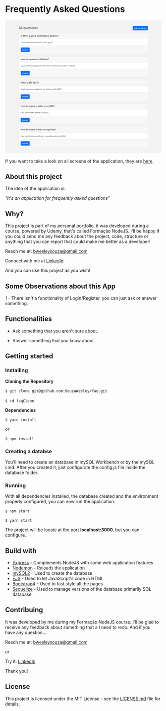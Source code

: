 # Frequently Asked Questions
![Preview-Screen](./public/assets/faqCover.png)

If you want to take a look on all screens of the application, they are [here](https://drive.google.com/drive/folders/1coGkes2o5RW05Zbn2tUtObuSdeeNMTXQ?usp=sharing).

## About this project

The idea of the application is:

_"It's an application for frequently asked questions"_

## Why?

This project is part of my personal portfolio, it was developed during a course, powered by Udemy, that's called Formação NodeJS. I'll be happy if you could send me any feedback about the project, code, structure or anything that you can report that could make me better as a developer!

Reach me at: bwesleysouza@gmail.com

Connect with me at [LinkedIn](https://www.linkedin.com/in/).

And you can use this project as you wish!

## Some Observations about this App

1 - There isn't a functionality of Login/Register, you can just ask or answer something.

## Functionalities

- Ask something that you aren't sure about.

- Answer something that you know about.

## Getting started

### Installing

**Cloning the Repository**

```
$ git clone git@github.com:SouzaWesley/faq.git

$ cd faqClone
```

**Dependencies**

```
$ yarn install
```

_or_

```
$ npm install
```

### Creating a databse

You'll need to create an database in mySQL Workbench or by the mySQL cmd. After you created it, just configurate the config.js file inside the database folder.

### Running

With all dependencies installed, the database created and the environment properly configured, you can now run the application:

```
$ npm start
```

```
$ yarn start
```

The project will be locate at the port **localhost:3000**, but you can configure.

## Build with

- [Express](http://expressjs.com/) - Complements NodeJS with some web application features
- [Nodemon](https://nodemon.io/) - Reloads the application
- [mySQL2](https://sqlite.org/index.html) - Used to create the database
- [EJS](https://ejs.co/) - Used to let JavaScript's code in HTML
- [Bootstrap4](https://getbootstrap.com/) - Used to fast style all the pages
- [Sequelize](https://sequelize.org/) - Used to manage versions of the database primarily SQL database

## Contribuing

It was developed by me during my Formação NodeJS course. I'll be glad to receive any feedback about something that a I need to redo. And if you have any question....

Reach me at: bwesleysouza@gmail.com

_or_

Try it: [LinkedIn](https://www.linkedin.com/in/)

Thank you!

## License

This project is licensed under the MIT License - see the [LICENSE.md](./LICENSE.md) file for details.
